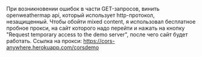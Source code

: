 При возникновении ошибок в части GET-запросов, винить openweathermap api, который использует http-протокол, незащищенный.
Чтобы обойти mixed content, я использовал бесплатное пробное прокси, на сайт которого надо перейти и нажать на кнопку "Request temporary access to the demo server", после чего сайт будет работать.
Ссылка на прокси: https://cors-anywhere.herokuapp.com/corsdemo
